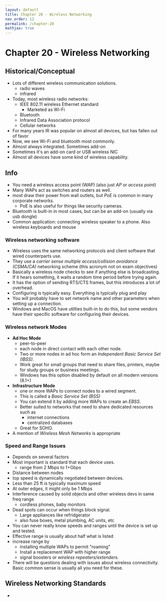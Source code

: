 ```yaml
---
layout: default
title: Chapter 20 - Wireless Networking
nav_order: 12
permalink: /chapter-20
mathjax: true
---
```


Chapter 20 - Wireless Networking
================================

## Historical/Conceptual

* Lots of different wireless communication solutions.
    * radio waves
    * infrared
* Today, most wireless radio networks:
    * IEEE 802.11 wireless Ethernet standard
        * Marketed as Wi-Fi
    * Bluetooth
    * Infrared Data Association protocol
    * Cellular networks
* For many years IR was popular on almost all devices, but has fallen out of favor
* Now, we see Wi-Fi and bluetooth most commonly.
* Almost always integrated. Sometimes add-on
* Sometimes it's an add-on card or USB wireless NIC
* Almost all devices have some kind of wireless capability.

## Info

* You need a wireless access point (WAP) (also just *AP* or *access point*)
* Many WAPs act as switches and routers as well.
* most draw their power from wall outlets, but *PoE* is common in many corporate networks.
    * PoE is also useful for things like security cameras.
* Bluetooth is built-in in most cases, but can be an add-on (usually via usb dongle)
* Common application: connecting wireless speaker to a phone. Also wireless keyboards and mouse

### Wireless networking software

* Wireless uses the same networking protocols and client software that wired counterparts use.
* They use a *carrier sense multiple access/collision avoidance (CSMA/CA)* networking scheme (this acronym not on exam objectives)
* Basically a wireless node checks to see if anything else is broadcasting. If it hears something, it waits a random time period before trying again.
* It has the option of sending RTS/CTS frames, but this introduces a lot of overhead.
* Configuring is typically easy. Everything is typically plug and play
* You will probably have to set network name and other parameters when setting up a connection.
* Windows and MacOS have utilties built-in to do this, but some vendors have their specific software for configuring their devices.

### Wireless network Modes

* **Ad Hoc Mode**
    * peer-to-peer
    * each node in direct contact with each other node.
    * Two or more nodes in ad hoc form an *Independent Basic Service Set (IBSS)*.
    * Work great for small groups that need to share files, printers, maybe for study groups or business meetings.
    * Windows has this option disabled by default on all modern versions (8.1+)
* **Infrastructure Mode**
    * one or more WAPs to connect nodes to a wired segment.
    * This is called a *Basic Service Set (BSS)*
    * You can extend it by adding more WAPs to create an *EBSS*.
    * Better suited to networks that need to share dedicated resources such as
        * internet connections
        * centralized databases
    * Great for SOHO.
* A mention of *Wireless Mesh Networks* is appropriate

### Speed and Range Issues

* Depends on several factors
* Most important is standard that each device uses.
    * range from 2 Mbps to 1+Gbps
* Distance between nodes
* top speed is dynamically negotiated between devices.
* Less than 25 ft is typically maximum speed
* At outer edges, it might only be 1 Mbps
* Interference caused by solid objects and other wireless devs in same freq range
    * cordless phones, baby monitors
* Dead spots can occur when things block signal.
    * Large appliances like refridgerator
    * also fuse boxes, metal plumbing, AC units, etc
* You can never really know speeds and ranges until the device is set up and tested.
* Effective range is usually about half what is listed
* increase range by 
    * installing multiple WAPs to permit "roaming"
    * Install a replacement WAP with higher range
    * signal boosters or *wireless repeaters/extenders*.
* There will be questions dealing with issues about wireless connectivity. Basic common sense is usually all you need for these.

## Wireless Networking Standards

* 
